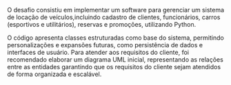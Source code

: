 O desafio consistiu em implementar um software para gerenciar um sistema de 
locação de veículos,incluindo cadastro de clientes, funcionários, carros 
(esportivos e utilitários), reservas e promoções, utilizando Python. 

O código apresenta classes estruturadas como base do sistema, 
permitindo personalizações e expansões futuras, como persistência de dados 
e interfaces de usuário. Para atender aos requisitos do cliente, foi recomendado 
elaborar um diagrama UML inicial, representando as relações entre as entidades
garantindo que os requisitos do cliente sejam atendidos de forma organizada e escalável.